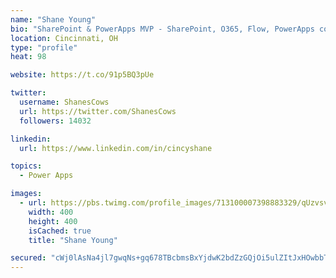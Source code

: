 ```yaml
---
name: "Shane Young"
bio: "SharePoint & PowerApps MVP - SharePoint, O365, Flow, PowerApps consulting? @PowerApps911 | Pure Snark? You found it."
location: Cincinnati, OH
type: "profile"
heat: 98

website: https://t.co/91p5BQ3pUe

twitter:
  username: ShanesCows
  url: https://twitter.com/ShanesCows
  followers: 14032

linkedin:
  url: https://www.linkedin.com/in/cincyshane

topics:
  - Power Apps

images:
  - url: https://pbs.twimg.com/profile_images/713100007398883329/qUzvsvQ3_400x400.jpg
    width: 400
    height: 400
    isCached: true
    title: "Shane Young"

secured: "cWj0lAsNa4jl7gwqNs+gq678TBcbmsBxYjdwK2bdZzGQjOi5ulZItJxHOwbbTsYmdNClG47PMBGCjiR9G67lzd6REJgT8f+vkUk2PIRvcZ40LlxWup9tkjxl+GlzfXcEx8WM3/Pbj6/ibAO35GHwv31GCtOo9yHKui47TRzWVhgByJV6BDcpd5zGahVVu64Ud5rU2nI5qX6iRxG7CbZfDkRcow925NdLXi8CShes+NScz7YbmCRS5Bowue6zXx7R3sczum7AbNRyqDN7+CdBXvIcfL07n7VZrsBgAjhucFvlZ7fSAa4sxl8spgrdgrXxvNIztqyO9kNmyHYsLWuXKPCdtz2Xg9Fz11IIhMFtgHh4RX4fcgYmF4a4d0n+X9/A30K8P7WNm0DaijXJvLCO9ToNmhm+N5t6h1+a8jTz29s=;38lkU5sJ5SNnVIj2xDLi4g=="
---
```


